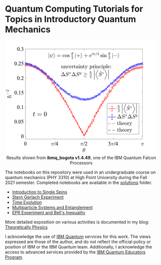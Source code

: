 # Quantum Computing Tutorials for Topics in Introductory Quantum Mechanics

<p align="center">
<img src="bogotaanim.gif" alt="uncertainty principle animation" width="500"/><br>
  Results shown from <b>ibmq_bogota v1.4.49</b>, one of the IBM Quantum Falcon Processors
</p>

The notebooks on this repository were used in an undergraduate course on quantum mechanics (PHY 3310) at High Point University during the Fall 2021 semester. Completed notebooks are available in the [solutions](tutorials/solutions) folder.


- [Introduction to Single Spins](tutorials/01_IntroSingleSpins/01_IntroSingleSpin.ipynb)
- [Stern Gerlach Experiment](tutorials/02_SternGerlachExperiment/02_SternGerlachExperiment.ipynb)
- [Time Evolution](tutorials/03_TimeEvolution/03_TimeEvolution.ipynb)
- [Multiparticle Systems and Entanglement](tutorials/04_Entanglement/04_Entanglement.ipynb)
- [EPR Experiment and Bell's Inequality](tutorials/05_BellsInequality/05_BellsInequality.ipynb)

More detailed exposition on various activities is documented in my blog: [Theoretically Physics](https://theoreticallyphysics.wordpress.com/)

I acknowledge the use of [IBM Quantum](https://www.ibm.com/quantum-computing/) services for this work. The views expressed are those of the author, and do not reflect the official policy or position of IBM or the IBM Quantum team. Additionally, I acknowledge the access to advanced services provided by the [IBM Quantum Educators Program](https://quantum-computing.ibm.com/programs/educators).

